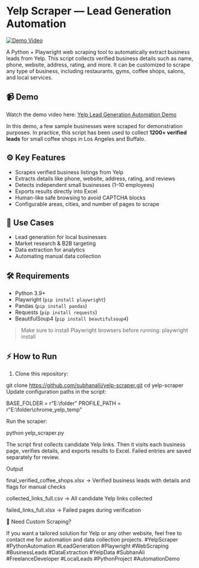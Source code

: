 
# Yelp Scraper — Lead Generation Automation

[![Demo Video](https://img.youtube.com/vi/O8ur10GAEv4/0.jpg)](https://www.youtube.com/watch?v=O8ur10GAEv4)

A Python + Playwright web scraping tool to automatically extract business leads from Yelp. This script collects verified business details such as name, phone, website, address, rating, and more. It can be customized to scrape any type of business, including restaurants, gyms, coffee shops, salons, and local services.

## 📹 Demo

Watch the demo video here: [Yelp Lead Generation Automation Demo](https://www.youtube.com/watch?v=O8ur10GAEv4)

In this demo, a few sample businesses were scraped for demonstration purposes. In practice, this script has been used to collect **1200+ verified leads** for small coffee shops in Los Angeles and Buffalo.

## ⚙️ Key Features

- Scrapes verified business listings from Yelp
- Extracts details like phone, website, address, rating, and reviews
- Detects independent small businesses (1–10 employees)
- Exports results directly into Excel
- Human-like safe browsing to avoid CAPTCHA blocks
- Configurable areas, cities, and number of pages to scrape

## 💼 Use Cases

- Lead generation for local businesses  
- Market research & B2B targeting  
- Data extraction for analytics  
- Automating manual data collection  

## 🛠️ Requirements

- Python 3.9+
- Playwright (`pip install playwright`)
- Pandas (`pip install pandas`)
- Requests (`pip install requests`)
- BeautifulSoup4 (`pip install beautifulsoup4`)

> Make sure to install Playwright browsers before running:
> playwright install

## ⚡ How to Run

1. Clone this repository:

git clone https://github.com/subhanalii/yelp-scraper.git
cd yelp-scraper
Update configuration paths in the script:

BASE_FOLDER = r"E:\folder"
PROFILE_PATH = r"E:\folder\chrome_yelp_temp"

Run the scraper:

python yelp_scraper.py

The script first collects candidate Yelp links.
Then it visits each business page, verifies details, and exports results to Excel.
Failed entries are saved separately for review.

Output

final_verified_coffee_shops.xlsx → Verified business leads with details and flags for manual checks

collected_links_full.csv → All candidate Yelp links collected

failed_links_full.xlsx → Failed pages during verification

💬 Need Custom Scraping?

If you want a tailored solution for Yelp or any other website, feel free to contact me for automation and data collection projects.
 #YelpScraper #PythonAutomation #LeadGeneration #Playwright #WebScraping #BusinessLeads #DataExtraction #YelpData #SubhanAli #FreelanceDeveloper #LocalLeads #PythonProject #AutomationDemo
